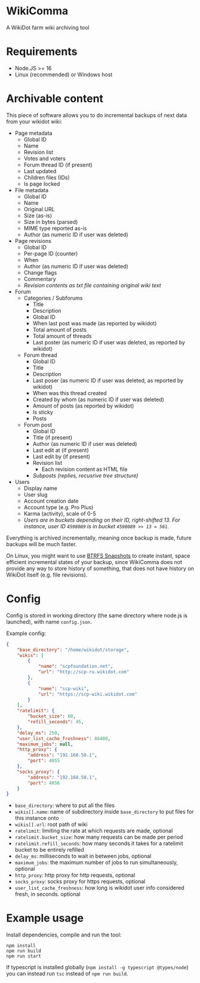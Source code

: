 
# WikiComma

A WikiDot farm wiki archiving tool

# Requirements

- Node.JS >= 16
- Linux (recommended) or Windows host

# Archivable content

This piece of software allows you to do incremental backups of next data from your wikidot wiki:

- Page metadata
	- Global ID
	- Name
	- Revision list
	- Votes and voters
	- Forum thread ID (if present)
	- Last updated
	- Children files (IDs)
	- Is page locked
- File metadata
	- Global ID
	- Name
	- Original URL
	- Size (as-is)
	- Size in bytes (parsed)
	- MIME type reported as-is
	- Author (as numeric ID if user was deleted)
- Page revisions
	- Global ID
	- Per-page ID (counter)
	- When
	- Author (as numeric ID if user was deleted)
	- Change flags
	- Commentary
	- *Revision contents as txt file containing original wiki text*
- Forum
	- Categories / Subforums
		- Title
		- Description
		- Global ID
		- When last post was made (as reported by wikidot)
		- Total amount of posts
		- Total amount of threads
		- Last poster (as numeric ID if user was deleted, as reported by wikidot)
	- Forum thread
		- Global ID
		- Title
		- Description
		- Last poser (as numeric ID if user was deleted, as reported by wikidot)
		- When was this thread created
		- Created by whom (as numeric ID if user was deleted)
		- Amount of posts (as reported by wikidot)
		- Is sticky
		- Posts
	- Forum post
		- Global ID
		- Title (if present)
		- Author (as numeric ID if user was deleted)
		- Last edit at (if present)
		- Last edit by (if present)
		- Revision list
			- Each revision content as HTML file
		- *Subposts (replies, recusrive tree structure)*
- Users
	- Display name
	- User slug
	- Account creation date
	- Account type (e.g. Pro Plus)
	- Karma (activity), scale of 0-5
	- *Users are in buckets depending on their ID, right-shifted 13. For instance, user ID `4598089` is in bucket `4598089 >> 13 = 561`.*

Everything is archived incrementally, meaning once backup is made, future backups will be much faster.

On Linux, you might want to use [BTRFS Snapshots](https://btrfs.wiki.kernel.org/index.php/SysadminGuide#Snapshots) to create instant, space efficient incremental states of your backup, since WikiComma does not provide any way to store history of something, that does not have history on WikiDot itself (e.g. file revisions).

# Config

Config is stored in working directory (the same directory where node.js is launched), with name `config.json`.

Example config:

```json
{
	"base_directory": "/home/wikidot/storage",
	"wikis": [
		{
			"name": "scpfoundation.net",
			"url": "http://scp-ru.wikidot.com"
		},
		{
			"name": "scp-wiki",
			"url": "https://scp-wiki.wikidot.com"
		}
	],
	"ratelimit": {
		"bucket_size": 60,
		"refill_seconds": 45,
	},
	"delay_ms": 250,
	"user_list_cache_freshness": 86400,
	"maximum_jobs": null,
	"http_proxy": {
		"address": "192.168.50.1",
		"port": 4055
	},
	"socks_proxy": {
		"address": "192.168.50.1",
		"port": 4056
	}
}
```

- `base_directory`: where to put all the files
- `wikis[].name`: name of subdirectory inside `base_directory` to put files for this instance onto
- `wikis[].url`: root path of wiki
- `ratelimit`: limiting the rate at which requests are made, optional
- `ratelimit.bucket_size`: how many requests can be made per period
- `ratelimit.refill_seconds`: how many seconds it takes for a ratelimit bucket to be entirely refilled
- `delay_ms`: milliseconds to wait in between jobs, optional
- `maximum_jobs`: the maximum number of jobs to run simultaneously, optional
- `http_proxy`: http proxy for http requests, optional
- `socks_proxy`: socks proxy for https requests, optional
- `user_list_cache_freshness`: how long is wikidot user info considered fresh, in seconds. optional

# Example usage

Install dependencies, compile and run the tool:

```
npm install
npm run build
npm run start
```

If typescript is installed globally (`npm install -g typescript @types/node`) you can instead run `tsc` instead of `npm run build`.
